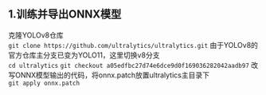 ## 1.训练并导出ONNX模型  
克隆YOLOv8仓库  
```git clone https://github.com/ultralytics/ultralytics.git```
由于YOLOv8的官方仓库主分支已变为YOLO11，这里切换v8分支  
```cd ultralytics```
```git checkout a05edfbc27d74e6dce9d0f169036282042aadb97```
改写ONNX模型输出的代码，将onnx.patch放置ultralytics主目录下  
```git apply onnx.patch```
